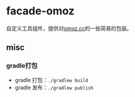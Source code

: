 # facade-omoz
自定义工具组件，提供对[omoz.cc](https://www.omoz.cc/)的一些简易的包装。

## misc
### gradle打包
- gradle 打包：`./gradlew build`
- gradle 发布：`./gradlew publish`